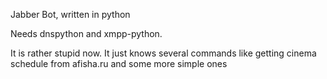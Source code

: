 Jabber Bot, written in python

Needs dnspython and xmpp-python.

It is rather stupid now. It just knows several commands like getting cinema schedule from afisha.ru and some more simple ones